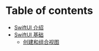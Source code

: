 # Table of contents

* [SwiftUI 介绍](README.md)
* [SwiftUI 基础](swiftui-essentials/README.md)
  * [创建和组合视图](swiftui-essentials/creating-and-combining-views.md)


